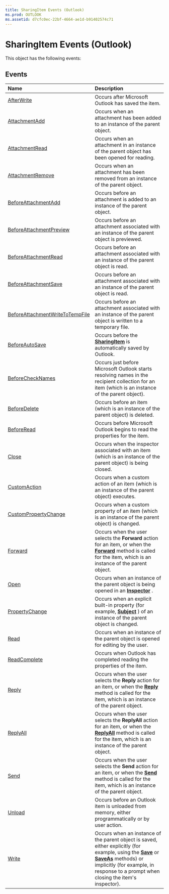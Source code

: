 ```yaml
---
title: SharingItem Events (Outlook)
ms.prod: OUTLOOK
ms.assetid: d7cfc0ec-22bf-4664-ae1d-b91402574c71
---
```



# SharingItem Events (Outlook)
This object has the following events:

## Events



|**Name**|**Description**|
|:-----|:-----|
|[AfterWrite](sharingitem-afterwrite-event-outlook.md)|Occurs after Microsoft Outlook has saved the item.|
|[AttachmentAdd](sharingitem-attachmentadd-event-outlook.md)|Occurs when an attachment has been added to an instance of the parent object.|
|[AttachmentRead](sharingitem-attachmentread-event-outlook.md)|Occurs when an attachment in an instance of the parent object has been opened for reading.|
|[AttachmentRemove](sharingitem-attachmentremove-event-outlook.md)|Occurs when an attachment has been removed from an instance of the parent object.|
|[BeforeAttachmentAdd](sharingitem-beforeattachmentadd-event-outlook.md)|Occurs before an attachment is added to an instance of the parent object.|
|[BeforeAttachmentPreview](sharingitem-beforeattachmentpreview-event-outlook.md)|Occurs before an attachment associated with an instance of the parent object is previewed.|
|[BeforeAttachmentRead](sharingitem-beforeattachmentread-event-outlook.md)|Occurs before an attachment associated with an instance of the parent object is read.|
|[BeforeAttachmentSave](sharingitem-beforeattachmentsave-event-outlook.md)|Occurs before an attachment associated with an instance of the parent object is read.|
|[BeforeAttachmentWriteToTempFile](sharingitem-beforeattachmentwritetotempfile-event-outlook.md)|Occurs before an attachment associated with an instance of the parent object is written to a temporary file.|
|[BeforeAutoSave](sharingitem-beforeautosave-event-outlook.md)|Occurs before the  **[SharingItem](sharingitem-object-outlook.md)** is automatically saved by Outlook.|
|[BeforeCheckNames](sharingitem-beforechecknames-event-outlook.md)|Occurs just before Microsoft Outlook starts resolving names in the recipient collection for an item (which is an instance of the parent object).|
|[BeforeDelete](sharingitem-beforedelete-event-outlook.md)|Occurs before an item (which is an instance of the parent object) is deleted.|
|[BeforeRead](sharingitem-beforeread-event-outlook.md)|Occurs before Microsoft Outlook begins to read the properties for the item.|
|[Close](sharingitem-close-event-outlook.md)|Occurs when the inspector associated with an item (which is an instance of the parent object) is being closed.|
|[CustomAction](sharingitem-customaction-event-outlook.md)|Occurs when a custom action of an item (which is an instance of the parent object) executes.|
|[CustomPropertyChange](sharingitem-custompropertychange-event-outlook.md)|Occurs when a custom property of an item (which is an instance of the parent object) is changed. |
|[Forward](sharingitem-forward-event-outlook.md)|Occurs when the user selects the  **Forward** action for an item, or when the **[Forward](sharingitem-forward-method-outlook.md)** method is called for the item, which is an instance of the parent object.|
|[Open](sharingitem-open-event-outlook.md)|Occurs when an instance of the parent object is being opened in an  **[Inspector](inspector-object-outlook.md)** .|
|[PropertyChange](sharingitem-propertychange-event-outlook.md)|Occurs when an explicit built-in property (for example,  **[Subject](sharingitem-subject-property-outlook.md)** ) of an instance of the parent object is changed.|
|[Read](sharingitem-read-event-outlook.md)|Occurs when an instance of the parent object is opened for editing by the user. |
|[ReadComplete](sharingitem-readcomplete-event-outlook.md)|Occurs when Outlook has completed reading the properties of the item.|
|[Reply](sharingitem-reply-event-outlook.md)|Occurs when the user selects the  **Reply** action for an item, or when the **[Reply](sharingitem-reply-method-outlook.md)** method is called for the item, which is an instance of the parent object.|
|[ReplyAll](sharingitem-replyall-event-outlook.md)|Occurs when the user selects the  **ReplyAll** action for an item, or when the **[ReplyAll](sharingitem-replyall-method-outlook.md)** method is called for the item, which is an instance of the parent object.|
|[Send](sharingitem-send-event-outlook.md)|Occurs when the user selects the  **Send** action for an item, or when the **[Send](sharingitem-send-method-outlook.md)** method is called for the item, which is an instance of the parent object.|
|[Unload](sharingitem-unload-event-outlook.md)|Occurs before an Outlook item is unloaded from memory, either programmatically or by user action. |
|[Write](sharingitem-write-event-outlook.md)|Occurs when an instance of the parent object is saved, either explicitly (for example, using the  **[Save](sharingitem-save-method-outlook.md)** or **[SaveAs](sharingitem-saveas-method-outlook.md)** methods) or implicitly (for example, in response to a prompt when closing the item's inspector).|

